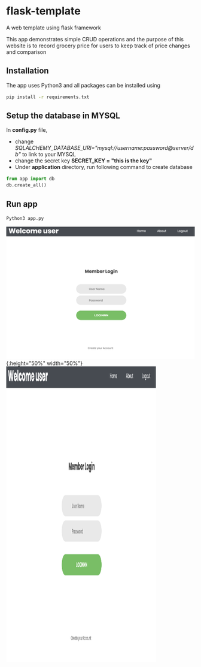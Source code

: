 # flask-template
A web template using flask framework

This app demonstrates simple CRUD operations and the purpose of this website is to record grocery price for users to keep track of price changes and comparison



## Installation

The app uses Python3 and all packages can be installed using

```bash
pip install -r requirements.txt
```

## Setup the database in MYSQL

In **config.py** file, 
- change *SQLALCHEMY_DATABASE_URI="mysql://username:password@server/db"* to link to your MYSQL
- change the secret key **SECRET_KEY = "this is the key"**
- Under **application** directory, run following command to create database
```python
from app import db
db.create_all()
```


## Run app

``` bash
Python3 app.py
```

![test image size](images/img1.png){:height="50%" width="50%"}
<img src="images/img1.png" width="400" height="790">
